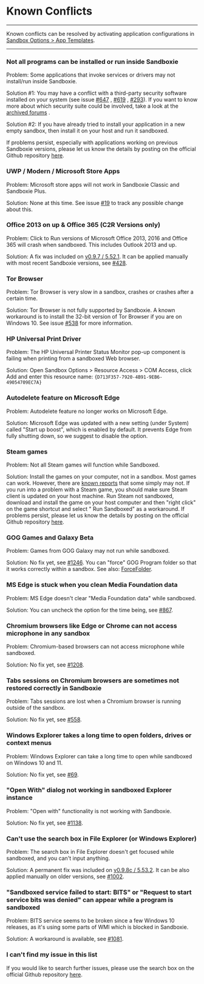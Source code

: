 # Known Conflicts

* * *
Known conflicts can be resolved by activating application configurations
in [Sandbox Options > App Templates](SP_SBOptions_AppTemplates.md).
* * *

### Not all programs can be installed or run inside Sandboxie

Problem: Some applications that invoke services or drivers may not install/run inside Sandboxie.

Solution #1: You may have a conflict with a third-party security software installed on your system (see
issue [#647](https://github.com/sandboxie-plus/Sandboxie/issues/647)
, [#619](https://github.com/sandboxie-plus/Sandboxie/issues/619)
, [#293](https://github.com/sandboxie-plus/Sandboxie/issues/293)). If you want to know more about which security suite
could be involved, take a look at
the [archived forums](https://sandboxie-website-archive.github.io/www.sandboxie.com/old-forums/viewtopica726a726.html?f=11&t=21539)
.

Solution #2: If you have already tried to install your application in a new empty sandbox, then install it on your host
and run it sandboxed.

If problems persist, especially with applications working on previous Sandboxie versions, please let us know the details
by posting on the official Github repository [here](https://github.com/sandboxie-plus/Sandboxie/issues).

### UWP / Modern / Microsoft Store Apps

Problem: Microsoft store apps will not work in Sandboxie Classic and Sandboxie Plus.

Solution: None at this time. See issue [#19](https://github.com/sandboxie-plus/Sandboxie/issues/19) to track any
possible change about this.

### Office 2013 on up & Office 365 (C2R Versions only)

Problem: Click to Run versions of Microsoft Office 2013, 2016 and Office 365 will crash when sandboxed. This includes
Outlook 2013 and up.

Solution: A fix was included on [v0.9.7 / 5.52.1](https://github.com/sandboxie-plus/Sandboxie/releases/tag/0.9.7). It
can be applied manually with most recent Sandboxie versions,
see [#428](https://github.com/sandboxie-plus/Sandboxie/issues/428#issuecomment-932708577).

### Tor Browser

Problem: Tor Browser is very slow in a sandbox, crashes or crashes after a certain time.

Solution: Tor Browser is not fully supported by Sandboxie. A known workaround is to install the 32-bit version of Tor
Browser if you are on Windows 10. See issue [#538](https://github.com/sandboxie-plus/Sandboxie/issues/538) for more
information.

### HP Universal Print Driver

Problem: The HP Universal Printer Status Monitor pop-up component is failing when printing from a sandboxed Web browser.

Solution: Open Sandbox Options > Resource Access > COM Access, click Add and enter this resource name:
`{D713F357-7920-4B91-9EB6-49054709EC7A}`

### Autodelete feature on Microsoft Edge

Problem: Autodelete feature no longer works on Microsoft Edge.

Solution: Microsoft Edge was updated with a new setting (under System) called "Start up boost", which is enabled by
default. It prevents Edge from fully shutting down, so we suggest to disable the option.

### Steam games

Problem: Not all Steam games will function while Sandboxed.

Solution: Install the games on your computer, not in a sandbox. Most games can work. However, there
are [known reports](https://github.com/sandboxie-plus/Sandboxie/labels/game%20issue) that some simply may not. If you
run into a problem with a Steam game, you should make sure Steam client is updated on your host machine. Run Steam not
sandboxed, download and install the game on your host computer and then "right click" on the game shortcut and select "
Run Sandboxed" as a workaround. If problems persist, please let us know the details by posting on the official Github
repository [here](https://github.com/sandboxie-plus/Sandboxie/issues).

### GOG Games and Galaxy Beta

Problem: Games from GOG Galaxy may not run while sandboxed.

Solution: No fix yet, see [#1246](https://github.com/sandboxie-plus/Sandboxie/issues/1246). You can "force" GOG Program
folder so that it works correctly within a sandbox. See also: [ForceFolder](ForceFolder.md).

### MS Edge is stuck when you clean Media Foundation data

Problem: MS Edge doesn't clear "Media Foundation data" while sandboxed.

Solution: You can uncheck the option for the time being,
see [#867](https://github.com/sandboxie-plus/Sandboxie/issues/867).

### Chromium browsers like Edge or Chrome can not access microphone in any sandbox

Problem: Chromium-based browsers can not access microphone while sandboxed.

Solution: No fix yet, see [#1208](https://github.com/sandboxie-plus/Sandboxie/issues/1208).

### Tabs sessions on Chromium browsers are sometimes not restored correctly in Sandboxie

Problem: Tabs sessions are lost when a Chromium browser is running outside of the sandbox.

Solution: No fix yet, see [#558](https://github.com/sandboxie-plus/Sandboxie/issues/558).

### Windows Explorer takes a long time to open folders, drives or context menus

Problem: Windows Explorer can take a long time to open while sandboxed on Windows 10 and 11.

Solution: No fix yet, see [#69](https://github.com/sandboxie-plus/Sandboxie/issues/69).

### "Open With" dialog not working in sandboxed Explorer instance

Problem: "Open with" functionality is not working with Sandboxie.

Solution: No fix yet, see [#1138](https://github.com/sandboxie-plus/Sandboxie/issues/1138).

### Can't use the search box in File Explorer (or Windows Explorer)

Problem: The search box in File Explorer doesn't get focused while sandboxed, and you can't input anything.

Solution: A permanent fix was included
on [v0.9.8c / 5.53.2](https://github.com/sandboxie-plus/Sandboxie/releases/tag/0.9.8c). It can be also applied manually
on older versions, see [#1002](https://github.com/sandboxie-plus/Sandboxie/issues/1002).

### "Sandboxed service failed to start: BITS" or "Request to start service bits was denied" can appear while a program is sandboxed

Problem: BITS service seems to be broken since a few Windows 10 releases, as it's using some parts of WMI which is
blocked in Sandboxie.

Solution: A workaround is available,
see [#1081](https://github.com/sandboxie-plus/Sandboxie/issues/1081#issuecomment-933021149).

### I can't find my issue in this list

If you would like to search further issues, please use the search box on the official Github
repository [here](https://github.com/sandboxie-plus/Sandboxie/issues).
